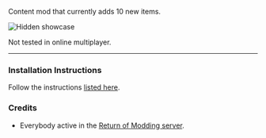 Content mod that currently adds 10 new items.  

![Hidden showcase](https://github.com/Klehrik/Klehrik-Aphelion/blob/main/hiddenShowcase.png?raw=true)

Not tested in online multiplayer.  

---

### Installation Instructions
Follow the instructions [listed here](https://docs.google.com/document/d/1NgLwb8noRLvlV9keNc_GF2aVzjARvUjpND2rxFgxyfw/edit?usp=sharing).


### Credits
* Everybody active in the [Return of Modding server](https://discord.gg/VjS57cszMq).
